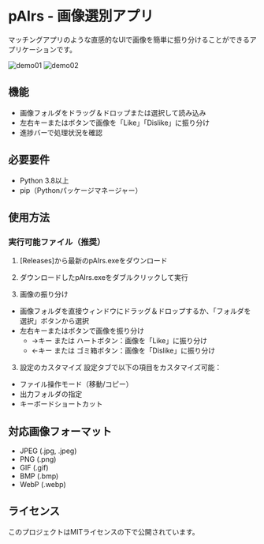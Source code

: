# pAIrs - 画像選別アプリ

マッチングアプリのような直感的なUIで画像を簡単に振り分けることができるアプリケーションです。

![demo01](https://github.com/user-attachments/assets/80f5c8c6-1871-4cc1-b130-f10b92e68e01)
![demo02](https://github.com/user-attachments/assets/07027dc6-8b6d-4d92-9fa0-5b501f6336e5)

## 機能

- 画像フォルダをドラッグ＆ドロップまたは選択して読み込み
- 左右キーまたはボタンで画像を「Like」「Dislike」に振り分け
- 進捗バーで処理状況を確認

## 必要要件

- Python 3.8以上
- pip（Pythonパッケージマネージャー）

## 使用方法

### 実行可能ファイル（推奨）
1. [Releases]から最新のpAIrs.exeをダウンロード
2. ダウンロードしたpAIrs.exeをダブルクリックして実行

2. 画像の振り分け
- 画像フォルダを直接ウィンドウにドラッグ＆ドロップするか、「フォルダを選択」ボタンから選択
- 左右キーまたはボタンで画像を振り分け
  - →キー または ハートボタン：画像を「Like」に振り分け
  - ←キー または ゴミ箱ボタン：画像を「Dislike」に振り分け

3. 設定のカスタマイズ
設定タブで以下の項目をカスタマイズ可能：
- ファイル操作モード（移動/コピー）
- 出力フォルダの指定
- キーボードショートカット

## 対応画像フォーマット

- JPEG (.jpg, .jpeg)
- PNG (.png)
- GIF (.gif)
- BMP (.bmp)
- WebP (.webp)

## ライセンス

このプロジェクトはMITライセンスの下で公開されています。
